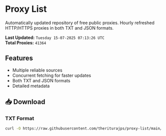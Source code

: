 # Proxy List

Automatically updated repository of free public proxies. Hourly refreshed HTTP/HTTPS proxies in both TXT and JSON formats.

**Last Updated:** `Tuesday 15-07-2025 07:13:26 UTC`  
**Total Proxies:** `41364`

## Features
- Multiple reliable sources
- Concurrent fetching for faster updates
- Both TXT and JSON formats
- Detailed metadata

## 📥 Download

### TXT Format
```bash
curl -O https://raw.githubusercontent.com/theriturajps/proxy-list/main/proxies.txt